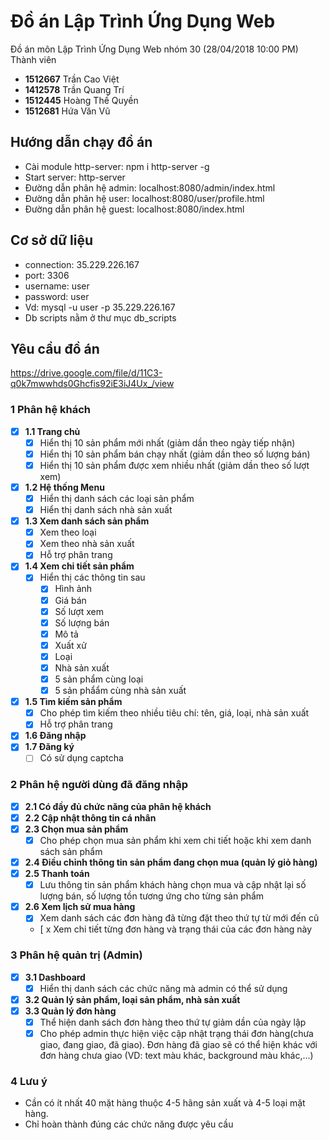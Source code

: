 # Đồ án Lập Trình Ứng Dụng Web 
Đồ án môn Lập Trình Ứng Dụng Web nhóm 30 (28/04/2018 10:00 PM)
Thành viên
* **1512667**	Trần Cao Việt
* **1412578**	Trần Quang Trí
* **1512445**	Hoàng Thế Quyền
* **1512681** Hứa Văn Vũ
## Hướng dẫn chạy đồ án
* Cài module http-server: npm i http-server -g
* Start server: http-server
* Đường dẫn phân hệ admin: localhost:8080/admin/index.html
* Đường dẫn phân hệ user: localhost:8080/user/profile.html
* Đường dẫn phân hệ guest: localhost:8080/index.html
## Cơ sở dữ liệu
* connection: 35.229.226.167
* port: 3306
* username: user
* password: user
* Vd: mysql -u user -p 35.229.226.167
* Db scripts nằm ở thư mục db_scripts

## Yêu cầu đồ án
https://drive.google.com/file/d/11C3-q0k7mwwhds0Ghcfis92iE3iJ4Ux_/view

### 1 Phân hệ khách
* [x] **1.1 Trang chủ**
  * [x] Hiển thị 10 sản phẩm mới nhất (giảm dần theo ngày tiếp nhận)
  * [x] Hiển thị 10 sản phẩm bán chạy nhất (giảm dần theo số lượng bán)
  * [x] Hiển thị 10 sản phẩm được xem nhiều nhất (giảm dần theo số lượt xem)
* [x] **1.2 Hệ thống Menu**
  * [x] Hiển thị danh sách các loại sản phẩm
  * [x] Hiển thị danh sách nhà sản xuất
* [x] **1.3 Xem danh sách sản phẩm**
  * [x] Xem theo loại
  * [x] Xem theo nhà sản xuất
  * [x] Hỗ trợ phân trang
* [x] **1.4 Xem chi tiết sản phẩm**
  * [x] Hiển thị các thông tin sau
    * [x] Hình ảnh
    * [x] Giá bán
    * [x] Số lượt xem
    * [x] Số lượng bán
    * [x] Mô tả
    * [x] Xuất xử
    * [x] Loại
    * [x] Nhà sản xuất
    * [x] 5 sản phẩm cùng loại
    * [x] 5 sản phẩẩm cùng nhà sản xuất
* [x] **1.5 Tìm kiếm sản phẩm**
  * [x] Cho phép tìm kiếm theo nhiều tiêu chí: tên, giá, loại, nhà sản xuất
  * [x] Hỗ trợ phân trang
* [x] **1.6 Đăng nhập**
* [x] **1.7 Đăng ký**
  * [ ] Có sử dụng captcha
### 2 Phân hệ người dùng đã đăng nhập
* [x] **2.1 Có đầy đủ chức năng của phân hệ khách**
* [x] **2.2 Cập nhật thông tin cá nhân**
* [x] **2.3 Chọn mua sản phẩm**
  * [x] Cho phép chọn mua sản phẩm khi xem chi tiết hoặc khi xem danh sách sản phẩm
* [x] **2.4 Điều chỉnh thông tin sản phẩm đang chọn mua (quản lý giỏ hàng)**
* [x] **2.5 Thanh toán**
  * [x] Lưu thông tin sản phẩm khách hàng chọn mua và cập nhật lại số lượng bán, số lượng tồn tương ứng cho từng sản phẩm
* [x] **2.6 Xem lịch sử mua hàng**
  * [x] Xem danh sách các đơn hàng đã từng đặt theo thứ tự từ mới đến cũ
  * [ x Xem chi tiết từng đơn hàng và trạng thái của các đơn hàng này
### 3 Phân hệ quản trị (Admin)
* [x] **3.1 Dashboard**
  * [x] Hiển thị danh sách các chức năng mà admin có thể sử dụng
* [x] **3.2 Quản lý sản phẩm, loại sản phẩm, nhà sản xuất**
* [x] **3.3 Quản lý đơn hàng**
  * [x] Thể hiện danh sách đơn hàng theo thứ tự giảm dần của ngày lập
  * [x] Cho phép admin thực hiện việc cập nhật trạng thái đơn hàng(chưa giao, đang giao, đã giao). Đơn hàng đã giao sẽ có thể hiện khác với đơn hàng chưa giao (VD: text màu khác, background màu khác,...)
### 4 Lưu ý
* Cần có ít nhất 40 mặt hàng thuộc 4-5 hãng sản xuất và 4-5 loại mặt hàng.
* Chỉ hoàn thành đúng các chức năng được yêu cầu
